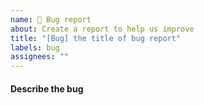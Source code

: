 ```yaml
---
name: 🐞 Bug report
about: Create a report to help us improve
title: "[Bug] the title of bug report"
labels: bug
assignees: ""
---
```


#### Describe the bug
